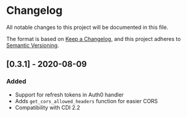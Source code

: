 # Changelog
All notable changes to this project will be documented in this file.

The format is based on [Keep a Changelog](https://keepachangelog.com/en/1.0.0/),
and this project adheres to [Semantic Versioning](https://semver.org/spec/v2.0.0.html).

## [0.3.1] - 2020-08-09
### Added
- Support for refresh tokens in Auth0 handler
- Adds `get_cors_allowed_headers` function for easier CORS
- Compatibility with CDI 2.2